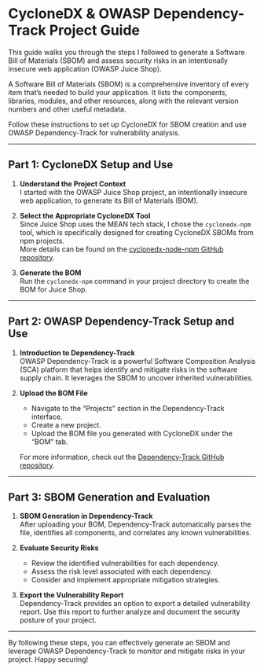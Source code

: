 # CycloneDX & OWASP Dependency-Track Project Guide

This guide walks you through the steps I followed to generate a Software Bill of Materials (SBOM) and assess security risks in an intentionally insecure web application (OWASP Juice Shop). 

A Software Bill of Materials (SBOM) is a comprehensive inventory of every item that’s needed to build your application. It lists the components, libraries, modules, and other resources, along with the relevant version numbers and other useful metadata.

Follow these instructions to set up CycloneDX for SBOM creation and use OWASP Dependency-Track for vulnerability analysis.

---

## Part 1: CycloneDX Setup and Use

1. **Understand the Project Context**  
   I started with the OWASP Juice Shop project, an intentionally insecure web application, to generate its Bill of Materials (BOM).

2. **Select the Appropriate CycloneDX Tool**  
   Since Juice Shop uses the MEAN tech stack, I chose the `cyclonedx-npm` tool, which is specifically designed for creating CycloneDX SBOMs from npm projects.  
   More details can be found on the [cyclonedx-node-npm GitHub repository](https://github.com/CycloneDX/cyclonedx-node-npm).

3. **Generate the BOM**  
   Run the `cyclonedx-npm` command in your project directory to create the BOM for Juice Shop.

---

## Part 2: OWASP Dependency-Track Setup and Use

1. **Introduction to Dependency-Track**  
   OWASP Dependency-Track is a powerful Software Composition Analysis (SCA) platform that helps identify and mitigate risks in the software supply chain. It leverages the SBOM to uncover inherited vulnerabilities.

2. **Upload the BOM File**  
   - Navigate to the “Projects” section in the Dependency-Track interface.
   - Create a new project.
   - Upload the BOM file you generated with CycloneDX under the “BOM” tab.

   For more information, check out the [Dependency-Track GitHub repository](https://github.com/DependencyTrack/dependency-track).

---

## Part 3: SBOM Generation and Evaluation

1. **SBOM Generation in Dependency-Track**  
   After uploading your BOM, Dependency-Track automatically parses the file, identifies all components, and correlates any known vulnerabilities.

2. **Evaluate Security Risks**  
   - Review the identified vulnerabilities for each dependency.
   - Assess the risk level associated with each dependency.
   - Consider and implement appropriate mitigation strategies.

3. **Export the Vulnerability Report**  
   Dependency-Track provides an option to export a detailed vulnerability report. Use this report to further analyze and document the security posture of your project.

---

By following these steps, you can effectively generate an SBOM and leverage OWASP Dependency-Track to monitor and mitigate risks in your project. Happy securing!
